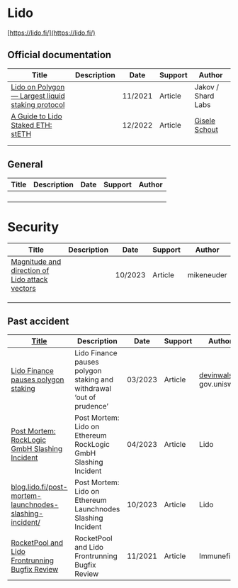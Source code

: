 # Lido

[https://lido.fi/](https://lido.fi/)

## Official documentation

| Title                                                        | Description | Date    | Support | Author                                                       |
| ------------------------------------------------------------ | ----------- | ------- | ------- | ------------------------------------------------------------ |
| [Lido on Polygon — Largest liquid staking protocol](https://shardlabs.io/lido-on-polygon/) |             | 11/2021 | Article | Jakov / Shard Labs                                           |
| [A Guide to Lido Staked ETH: stETH](https://medium.com/stakin/a-guide-to-lido-staked-eth-steth-cd5a7bbb0ef5) |             | 12/2022 | Article | [Gisele Schout](https://medium.com/@gisele_schout?source=post_page-----cd5a7bbb0ef5--------------------------------) |
|                                                              |             |         |         |                                                              |
|                                                              |             |         |         |                                                              |

## General

| Title | Description | Date | Support | Author |
| ----- | ----------- | ---- | ------- | ------ |
|       |             |      |         |        |
|       |             |      |         |        |
|       |             |      |         |        |
|       |             |      |         |        |

# Security

| Title                                                        | Description | Date    | Support | Author     |
| ------------------------------------------------------------ | ----------- | ------- | ------- | ---------- |
| [Magnitude and direction of Lido attack vectors](https://notes.ethereum.org/@mikeneuder/https://notes.ethereum.org/@mikeneuder/) |             | 10/2023 | Article | mikeneuder |
|                                                              |             |         |         |            |
|                                                              |             |         |         |            |
|                                                              |             |         |         |            |

## Past accident

| [Title](https://twitter.com/shard_labs?lang=en)              | Description                                                  | Date    | Support | Author                                                       |
| ------------------------------------------------------------ | ------------------------------------------------------------ | ------- | ------- | ------------------------------------------------------------ |
| [Lido Finance pauses polygon staking](https://crypto.news/lido-finance-pauses-polygon-staking-and-withdrawal-out-of-prudence/) | Lido Finance pauses polygon staking and withdrawal ‘out of prudence’ | 03/2023 | Article | [devinwalsh](https://gov.uniswap.org/u/devinwalsh) / gov.uniswap |
| [Post Mortem: RockLogic GmbH Slashing Incident](https://blog.lido.fi/loe-rocklogic-gmbh-slashing-incident/) | Post Mortem: Lido on Ethereum RockLogic GmbH Slashing Incident | 04/2023 | Article | Lido                                                         |
| [blog.lido.fi/post-mortem-launchnodes-slashing-incident/](https://blog.lido.fi/post-mortem-launchnodes-slashing-incident/) | Post Mortem: Lido on Ethereum Launchnodes Slashing Incident  | 10/2023 | Article | Lido                                                         |
| [RocketPool and Lido Frontrunning Bugfix Review](https://medium.com/immunefi/rocketpool-lido-frontrunning-bug-fix-postmortem-e701f26d7971) | RocketPool and Lido Frontrunning Bugfix Review               | 11/2021 | Article | Immunefi                                                     |